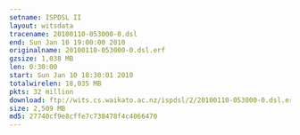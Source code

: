 ```yaml
---
setname: ISPDSL II
layout: witsdata
tracename: 20100110-053000-0.dsl
end: Sun Jan 10 19:00:00 2010
originalname: 20100110-053000-0.dsl.erf
gzsize: 1,038 MB
len: 0:30:00
start: Sun Jan 10 18:30:01 2010
totalwirelen: 18,035 MB
pkts: 32 million
download: ftp://wits.cs.waikato.ac.nz/ispdsl/2/20100110-053000-0.dsl.erf.gz
size: 2,509 MB
md5: 27740cf9e8cffe7c738478f4c4066470
---
```

